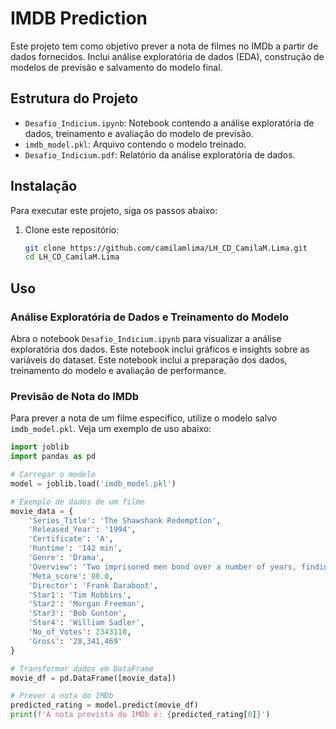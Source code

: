 # IMDB Prediction

Este projeto tem como objetivo prever a nota de filmes no IMDb a partir de dados fornecidos. Inclui análise exploratória de dados (EDA), construção de modelos de previsão e salvamento do modelo final.

## Estrutura do Projeto

- `Desafio_Indicium.ipynb`: Notebook contendo a análise exploratória de dados, treinamento e avaliação do modelo de previsão.
- `imdb_model.pkl`: Arquivo contendo o modelo treinado.
- `Desafio_Indicium.pdf`: Relatório da análise exploratória de dados.

## Instalação

Para executar este projeto, siga os passos abaixo:

1. Clone este repositório:
    ```bash
    git clone https://github.com/camilamlima/LH_CD_CamilaM.Lima.git
    cd LH_CD_CamilaM.Lima
    ```


## Uso

### Análise Exploratória de Dados e Treinamento do Modelo

Abra o notebook `Desafio_Indicium.ipynb` para visualizar a análise exploratória dos dados. Este notebook inclui gráficos e insights sobre as variáveis do dataset. Este notebook inclui a preparação dos dados, treinamento do modelo e avaliação de performance.

### Previsão de Nota do IMDb

Para prever a nota de um filme específico, utilize o modelo salvo `imdb_model.pkl`. Veja um exemplo de uso abaixo:

```python
import joblib
import pandas as pd

# Carregar o modelo
model = joblib.load('imdb_model.pkl')

# Exemplo de dados de um filme
movie_data = {
    'Series_Title': 'The Shawshank Redemption',
    'Released_Year': '1994',
    'Certificate': 'A',
    'Runtime': '142 min',
    'Genre': 'Drama',
    'Overview': 'Two imprisoned men bond over a number of years, finding solace and eventual redemption through acts of common decency.',
    'Meta_score': 80.0,
    'Director': 'Frank Darabont',
    'Star1': 'Tim Robbins',
    'Star2': 'Morgan Freeman',
    'Star3': 'Bob Gunton',
    'Star4': 'William Sadler',
    'No_of_Votes': 2343110,
    'Gross': '28,341,469'
}

# Transformar dados em DataFrame
movie_df = pd.DataFrame([movie_data])

# Prever a nota do IMDb
predicted_rating = model.predict(movie_df)
print(f'A nota prevista do IMDb é: {predicted_rating[0]}')
